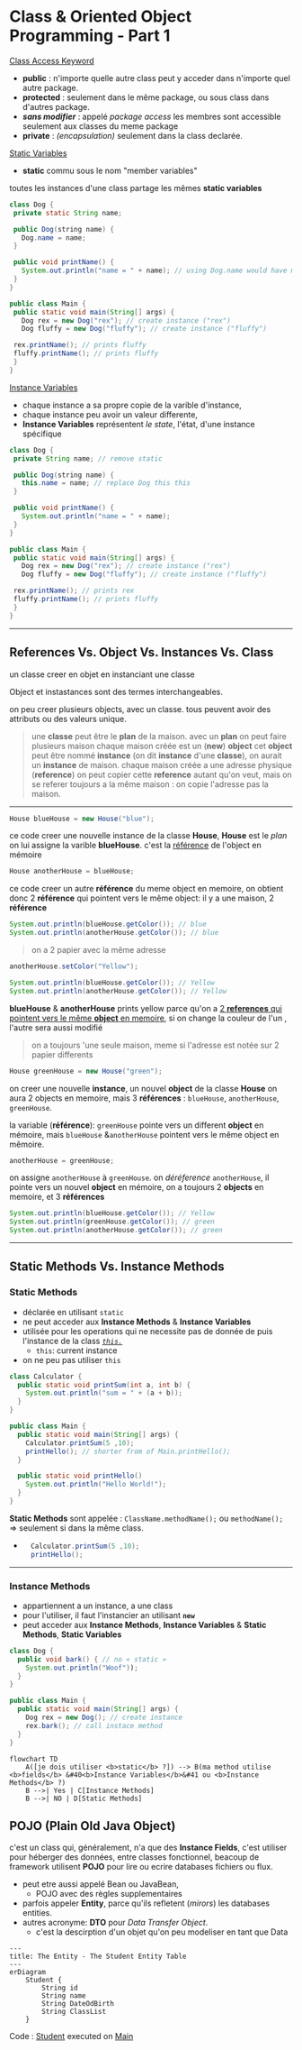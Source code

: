 # Class & Oriented Object Programming - Part 1

<u>Class Access Keyword</u>

- __public__ : n'importe quelle autre class peut y acceder dans n'importe quel autre package.
- __protected__ : seulement dans le même package, ou sous class dans d'autres package.
- _**sans modifier**_ : appelé _package access_ les membres sont accessible seulement aux classes du meme package
- __private__ : _(encapsulation)_ seulement dans la class declarée.

<u>Static Variables</u>

- __static__ commu sous le nom "member variables"

toutes les instances d'une class partage les mêmes __static variables__

 ```java
class Dog {
  private static String name;

  public Dog(string name) {
    Dog.name = name;
  }

  public void printName() {
    System.out.println("name = " + name); // using Dog.name would have made this code less confusing
  }
}

public class Main {
  public static void main(String[] args) {
    Dog rex = new Dog("rex"); // create instance ("rex")
    Dog fluffy = new Dog("fluffy"); // create instance ("fluffy")

  rex.printName(); // prints fluffy
  fluffy.printName(); // prints fluffy 
  }
}
 ```

<u>Instance Variables</u>

- chaque instance a sa propre copie de la varible d'instance,
- chaque instance peu avoir un valeur differente,
- __Instance Variables__ représentent _le state_, l'état, d'une instance spécifique

 ```java
class Dog {
  private String name; // remove static

  public Dog(string name) {
    this.name = name; // replace Dog this this
  }

  public void printName() {
    System.out.println("name = " + name);
  }
}

public class Main {
  public static void main(String[] args) {
    Dog rex = new Dog("rex"); // create instance ("rex")
    Dog fluffy = new Dog("fluffy"); // create instance ("fluffy")

  rex.printName(); // prints rex
  fluffy.printName(); // prints fluffy 
  }
}
 ```

---

## References Vs. Object Vs. Instances Vs. Class

 un classe creer en objet en instanciant une classe

Object et instastances sont des termes interchangeables.

on peu creer plusieurs objects, avec un classe. tous peuvent avoir des attributs ou des valeurs unique.

> une __classe__ peut être le __plan__ de la maison.
avec un __plan__ on peut faire plusieurs maison
chaque maison créée est un (__new__) __object__
cet __object__ peut être nommé __instance__ (on dit __instance__ d'une __classe__), on aurait un __instance__ de maison.
chaque maison créée a une adresse physique (__reference__)
on peut copier cette __reference__ autant qu'on veut, mais on se referer toujours a la même maison : on copie l'adresse pas la maison.

---

 ```java
 House blueHouse = new House("blue");
 ```

ce code creer une nouvelle instance de la classe __House__, __House__ est le _plan_ on lui assigne la varible __blueHouse__.
 c'est la <u>référence</u> de l'object en mémoire

 ```java
 House anotherHouse = blueHouse;
 ```

 ce code creer un autre __référence__ du meme object en memoire, on obtient donc 2 __référence__ qui pointent vers le même object: il y a une maison, 2 __référence__

```java
System.out.println(blueHouse.getColor()); // blue
System.out.println(anotherHouse.getColor()); // blue
```

 >on a 2 papier avec la même adresse

```java
anotherHouse.setColor("Yellow");

System.out.println(blueHouse.getColor()); // Yellow
System.out.println(anotherHouse.getColor()); // Yellow
```

__blueHouse__ & __anotherHouse__ prints yellow parce qu'on a <u>2 __references__ qui pointent vers le même __object__ en memoire</u>, si on change la couleur de l'un , l'autre sera aussi modifié
> on a toujours 'une seule maison, meme si l'adresse est notée sur 2 papier differents

```java
House greenHouse = new House("green");
```

on creer une nouvelle __instance__, un nouvel __object__ de la classe __House__ on aura 2 objects en memoire, mais 3 __références__ : `blueHouse`, `anotherHouse`, `greenHouse`.

la variable (__référence__): `greenHouse` pointe vers un different __object__ en mémoire, mais `blueHouse` &`anotherHouse` pointent vers le même object en mêmoire.

```java
anotherHouse = greenHouse;
```

on assigne `anotherHouse` à `greenHouse`. on _déréference_ `anotherHouse`, il pointe vers un nouvel __object__ en mémoire,
on a toujours 2 __objects__ en memoire, et 3 __références__

```java
System.out.println(blueHouse.getColor()); // Yellow
System.out.println(greenHouse.getColor()); // green
System.out.println(anotherHouse.getColor()); // green
```

---

## Static Methods Vs. Instance Methods

### Static Methods

- déclarée en utilisant `static`
- ne peut acceder aux __Instance Methods__ & __Instance Variables__
- utilisée pour les operations qui ne necessite pas de donnée de puis l'instance de la class <u>_`this.`_</u>
  - `this`: current instance
- on ne peu pas utiliser `this`

```java
class Calculator {
  public static void printSum(int a, int b) {
    System.out.println("sum = " + (a + b));
  }
}

public class Main {
  public static void main(String[] args) {
    Calculator.printSum(5 ,10);
    printHello(); // shorter from of Main.printHello();
  }

  public static void printHello() 
    System.out.println("Hello World!");
  }
}
```

__Static Methods__ sont appelée : `ClassName.methodName();` ou `methodName();` => seulement si dans la même class.

- ```java
    Calculator.printSum(5 ,10);
    printHello();
  ```

---

### Instance Methods

- appartiennent a un instance, a une class
- pour l'utiliser, il faut l'instancier an utilisant __`new`__
- peut acceder aux __Instance Methods__, __Instance Variables__ & __Static Methods__, __Static Variables__

```java
class Dog {
  public void bark() { // no « static »
    System.out.println("Woof"));
  }
}

public class Main {
  public static void main(String[] args) {
    Dog rex = new Dog(); // create instance
    rex.bark(); // call instace method
  }
}
```

```mermaid
flowchart TD
    A([je dois utiliser <b>static</b> ?]) --> B(ma method utilise <b>fields</b> &#40<b>Instance Variables</b>&#41 ou <b>Instance Methods</b> ?)
    B -->| Yes | C[Instance Methods]
    B -->| NO | D[Static Methods]
```

## POJO (Plain Old Java Object)

c'est un class qui, généralement, n'a que des __Instance Fields__, c'est utiliser pour héberger des données, entre classes fonctionnel, beacoup de framework utilisent __POJO__ pour lire ou ecrire databases fichiers ou flux.

- peut etre aussi appelé Bean ou JavaBean,
  - POJO avec des règles supplementaires
- parfois appeler __Entity__,  parce qu'ils refletent (_mirors_) les databases entities.
- autres acronyme: __DTO__ pour _Data Transfer Object_.
  - c'est la descirption d'un objet qu'on peu modeliser en tant que Data

```mermaid
---
title: The Entity - The Student Entity Table
---
erDiagram
    Student {
        String id 
        String name 
        String DateOdBirth 
        String ClassList 
    }
```

Code : [Student](./src/Student.java)
executed on [Main](./src/Main.java)